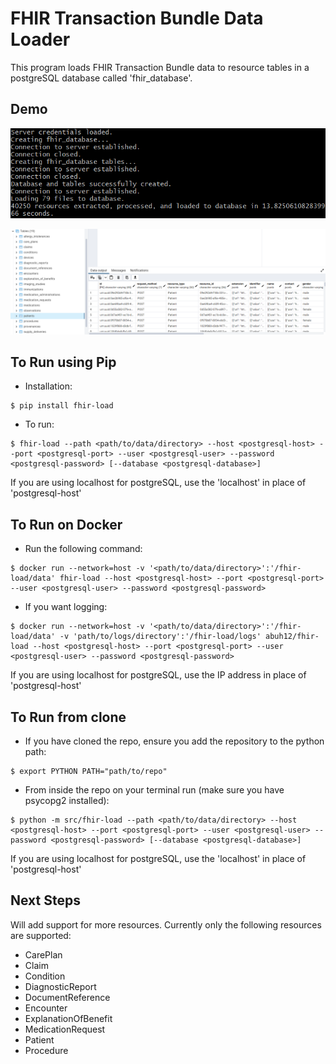 # FHIR Transaction Bundle Data Loader
This program loads FHIR Transaction Bundle data to resource tables in a postgreSQL database called 'fhir_database'.

## Demo

![result](https://github.com/abuhasan12/exa-data-eng-assessment/blob/main/demo/result.png)

![data](https://github.com/abuhasan12/exa-data-eng-assessment/blob/main/demo/data.png)

## To Run using Pip

* Installation:
```Command Line
$ pip install fhir-load
```
* To run:
```Command Line
$ fhir-load --path <path/to/data/directory> --host <postgresql-host> --port <postgresql-port> --user <postgresql-user> --password <postgresql-password> [--database <postgresql-database>]
```
If you are using localhost for postgreSQL, use the 'localhost' in place of 'postgresql-host'

## To Run on Docker

* Run the following command:
```Command Line
$ docker run --network=host -v '<path/to/data/directory>':'/fhir-load/data' fhir-load --host <postgresql-host> --port <postgresql-port> --user <postgresql-user> --password <postgresql-password>
```
* If you want logging:
```Command Line
$ docker run --network=host -v '<path/to/data/directory>':'/fhir-load/data' -v 'path/to/logs/directory':'/fhir-load/logs' abuh12/fhir-load --host <postgresql-host> --port <postgresql-port> --user <postgresql-user> --password <postgresql-password>
```
If you are using localhost for postgreSQL, use the IP address in place of 'postgresql-host'

## To Run from clone

* If you have cloned the repo, ensure you add the repository to the python path:
```Command Line
$ export PYTHON PATH="path/to/repo"
```
* From inside the repo on your terminal run (make sure you have psycopg2 installed):
```Command Line
$ python -m src/fhir-load --path <path/to/data/directory> --host <postgresql-host> --port <postgresql-port> --user <postgresql-user> --password <postgresql-password> [--database <postgresql-database>]
```
If you are using localhost for postgreSQL, use the 'localhost' in place of 'postgresql-host'

## Next Steps

Will add support for more resources.
Currently only the following resources are supported:

* CarePlan
* Claim
* Condition
* DiagnosticReport
* DocumentReference
* Encounter
* ExplanationOfBenefit
* MedicationRequest
* Patient
* Procedure